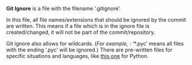 **Git Ignore** is a file with the filename ‘.gitignore’. 

In this file, all file names/extensions that should be ignored by the commit are written. This means if a file which is in the ignore file is created/changed, it will not be part of the commit/repository. 

Git ignore also allows for wildcards. (_For example, :_ ‘\*.pyc’ means all files with the ending ‘.pyc’ will be ignored.) 
There are pre-written files for specific situations and languages, like [this one](https://github.com/github/gitignore/blob/main/Python.gitignore) for Python.